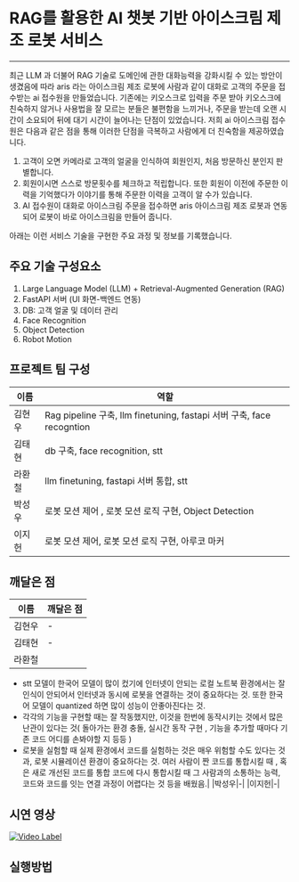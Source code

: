 # RAG를 활용한 AI 챗봇 기반 아이스크림 제조 로봇 서비스  
---
최근 LLM 과 더불어 RAG 기술로 도메인에 관한 대화능력을 강화시킬 수 있는 방안이 생겼음에 따라 aris 라는 아이스크림 제조 로봇에 사람과 같이 대화로 고객의 주문을 접수받는 ai 접수원을 만들었습니다. 기존에는 키오스크로 입력을 주문 받아 키오스크에 친숙하지 않거나 사용법을 잘 모르는 분들은 불편함을 느끼거나, 주문을 받는데 오랜 시간이 소요되어 뒤에 대기 시간이 늘어나는 단점이 있었습니다. 저희 ai 아이스크림 접수원은 다음과 같은 점을 통해 이러한 단점을 극복하고 사람에게 더 친숙함을 제공하였습니다. 
1. 고객이 오면 카메라로 고객의 얼굴을 인식하여 회원인지, 처음 방문하신 분인지 판별합니다.
2. 회원이시면 스스로 방문횟수를 체크하고 적립합니다. 또한 회원이 이전에 주문한 이력을 기억했다가 이야기를 통해 주문한 이력을 고객이 알 수가 있습니다.
3. AI 접수원이 대화로 아이스크림 주문을 접수하면 aris 아이스크림 제조 로봇과 연동되어 로봇이 바로 아이스크림을 만들어 줍니다. 

아래는 이런 서비스 기술을 구현한 주요 과정 및 정보를 기록했습니다. 

## 주요 기술 구성요소 

1. Large Language Model (LLM) + Retrieval-Augmented Generation (RAG)
2. FastAPI 서버 (UI 화면-백엔드 연동)
3. DB: 고객 얼굴 및 데이터 관리
4. Face Recognition
5. Object Detection
6. Robot Motion


## 프로젝트 팀 구성

|이름|역할|
|--|--|
|김현우|Rag pipeline 구축, llm finetuning, fastapi 서버 구축, face recogntion|
|김태현|db 구축, face recognition, stt|
|라환철|llm finetuning, fastapi 서버 통합, stt| 
|박성우|로봇 모션 제어 , 로봇 모션 로직 구현, Object Detection|
|이지헌|로봇 모션 제어, 로봇 모션 로직 구현, 아루코 마커|

## 깨달은 점 
|이름|깨달은 점|
|--|--|
|김현우|-|
|김태현|-|
|라환철||- llm 을 일반 컴퓨터에서 돌리려면 quantization이 중요하다는 것. - llm 을 finetuning 시 custom 데이터를 특정상황을 잘 구분지어 다양한 질문-대답 set를 만들어야 된다는 것.
- stt 모델이 한국어 모델이 많이 컸기에 인터넷이 안되는 로컬 노트북 환경에서는 잘 인식이 안되어서 인터넷과 동시에 로봇을 연결하는 것이 중요하다는 것.  또한 한국어 모델이 quantized 하면 많이 성능이 안좋아진다는 것.
- 각각의 기능을 구현할 때는 잘 작동했지만, 이것을 한번에 동작시키는 것에서 많은 난관이 있다는 것( 돌아가는 환경 충돌, 실시간 동작 구현 , 기능을 추가할 때마다 기존 코드 어디를 손봐야할 지 등등 )
- 로봇을 실험할 때 실제 환경에서 코드를 실험하는 것은 매우 위험할 수도 있다는 것과, 로봇 시뮬레이션 환경이 중요하다는 것.
여러 사람이 짠 코드를 통합시킬 때 , 혹은 새로 개선된 코드를 통합 코드에 다시 통합시킬 때 그 사람과의 소통하는 능력, 코드와 코드를 잇는 연결 과정이 어렵다는 것 등을 배웠음.|
|박성우|-|
|이지헌|-|


## 시연 영상
[![Video Label](http://img.youtube.com/vi/OnH8ScQYvCw/0.jpg)](https://www.youtube.com/watch?v=OnH8ScQYvCw)


## 실행방법 
